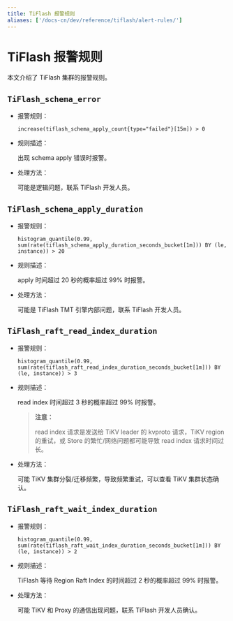 ```yaml
---
title: TiFlash 报警规则
aliases: ['/docs-cn/dev/reference/tiflash/alert-rules/']
---
```


# TiFlash 报警规则

本文介绍了 TiFlash 集群的报警规则。

## `TiFlash_schema_error`

- 报警规则：

    `increase(tiflash_schema_apply_count{type="failed"}[15m]) > 0`

- 规则描述：

    出现 schema apply 错误时报警。

- 处理方法：

    可能是逻辑问题，联系 TiFlash 开发人员。

## `TiFlash_schema_apply_duration`

- 报警规则：

    `histogram_quantile(0.99, sum(rate(tiflash_schema_apply_duration_seconds_bucket[1m])) BY (le, instance)) > 20`

- 规则描述：

    apply 时间超过 20 秒的概率超过 99% 时报警。

- 处理方法：

    可能是 TiFlash TMT 引擎内部问题，联系 TiFlash 开发人员。

## `TiFlash_raft_read_index_duration`

- 报警规则：

    `histogram_quantile(0.99, sum(rate(tiflash_raft_read_index_duration_seconds_bucket[1m])) BY (le, instance)) > 3`

- 规则描述：

    read index 时间超过 3 秒的概率超过 99% 时报警。

    > **注意：**
    >
    > read index 请求是发送给 TiKV leader 的 kvproto 请求，TiKV region 的重试，或 Store 的繁忙/网络问题都可能导致 read index 请求时间过长。

- 处理方法：

    可能 TiKV 集群分裂/迁移频繁，导致频繁重试，可以查看 TiKV 集群状态确认。

## `TiFlash_raft_wait_index_duration`

- 报警规则：

    `histogram_quantile(0.99, sum(rate(tiflash_raft_wait_index_duration_seconds_bucket[1m])) BY (le, instance)) > 2`

- 规则描述：

    TiFlash 等待 Region Raft Index 的时间超过 2 秒的概率超过 99% 时报警。

- 处理方法：

    可能 TiKV 和 Proxy 的通信出现问题，联系 TiFlash 开发人员确认。

